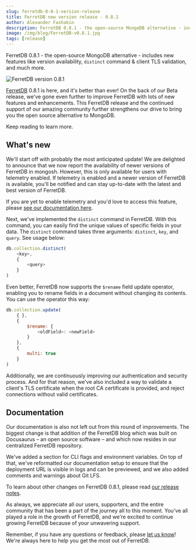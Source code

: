 ```yaml
---
slug: ferretdb-0-8-1-version-release
title: FerretDB new version release - 0.8.1
author: Alexander Fashakin
description: FerretDB 0.8.1 - the open-source MongoDB alternative - includes new features like version availability, `distinct` command & client TLS validation, and much more.
image: /img/blog/FerretDB-v0.8.1.jpg
tags: [release]
---
```


FerretDB 0.8.1 - the open-source MongoDB alternative - includes new features like version availability, `distinct` command & client TLS validation, and much more.

![FerretDB version 0.8.1](/img/blog/FerretDB-v0.8.1.jpg)

<!--truncate-->

[FerretDB](https://www.ferretdb.io/) 0.8.1 is here, and it's better than ever!
On the back of our Beta release, we've gone even further to improve FerretDB with lots of new features and enhancements.
This FerretDB release and the continued support of our amazing community further strengthens our drive to bring you the open source alternative to MongoDB.

Keep reading to learn more.

## What's new

We'll start off with probably the most anticipated update!
We are delighted to announce that we now report the availability of newer versions of FerretDB in mongosh.
However, this is only available for users with telemetry enabled.
If telemetry is enabled and a newer version of FerretDB is available, you'll be notified and can stay up-to-date with the latest and best version of FerretDB.

If you are yet to enable telemetry and you'd love to access this feature, please [see our documentation here](https://docs.ferretdb.io/telemetry/).

Next, we've implemented the `distinct` command in FerretDB.
With this command, you can easily find the unique values of specific fields in your data.
The `distinct` command takes three arguments: `distinct`, `key`, and `query`.
See usage below:

```js
db.collection.distinct(
    <key>,
    {
        <query>
    }
)
```

Even better, FerretDB now supports the `$rename` field update operator, enabling you to rename fields in a document without changing its contents.
You can use the operator this way:

```js
db.collection.update(
    { },
    {
        $rename: {
            <oldField>: <newField>
        }
    },
    {
        multi: true
    }
)
```

Additionally, we are continuously improving our authentication and security process.
And for that reason, we've also included a way to validate a client's TLS certificate when the root CA certificate is provided, and reject connections without valid certificates.

## Documentation

Our documentation is also not left out from this round of improvements.
The biggest change is that addition of the FerretDB blog which was built on Docusaurus – an open source software – and which now resides in our centralized FerretDB repository.

We've added a section for CLI flags and environment variables.
On top of that, we've reformatted our documentation setup to ensure that the deployment URL is visible in logs and can be previewed, and we also added comments and warnings about Git LFS.

To learn about other changes on FerretDB 0.8.1, please read [our release notes](https://github.com/FerretDB/FerretDB/releases/tag/v0.8.1).

As always, we appreciate all our users, supporters, and the entire community that has been a part of the journey all to this moment.
You've all played a role in the growth of FerretDB, and we're excited to continue growing FerretDB because of your unwavering support.

Remember, if you have any questions or feedback, please [let us know](https://docs.ferretdb.io/#community)!
We're always here to help you get the most out of FerretDB.
